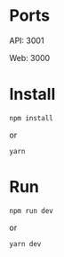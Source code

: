 # Ports

API: 3001

Web: 3000

# Install

```
npm install
```

or

```
yarn
```

# Run

```
npm run dev
```

or

```
yarn dev
```
